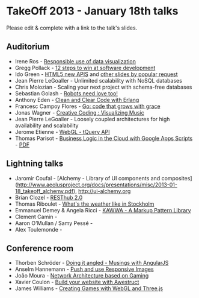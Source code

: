 # TakeOff 2013 - January 18th talks

Please edit & complete with a link to the talk's slides.

## Auditorium

- Irene Ros - [Responsible use of data visualization](https://speakerdeck.com/iros/visualizing-data-responsibly)
- Gregg Pollack - [12 steps to win at software development](http://courseware.codeschool.com/uploads/12_steps_takeoffconf.pdf)
- Ido Green - [HTML5 new APIS](http://ido-green.appspot.com/html5-webComp/index.html) and [other slides by popular request](http://ido-green.appspot.com/)
- Jean Pierre LeGoaller - Unlimited scalability with NoSQL databases
- Chris Molozian - Scaling your next project with schema-free databases
- Sebastian Golash - [Robots need love too!](http://takeoff.asciidisco.com)
- Anthony Eden - [Clean and Clear Code with Erlang](https://speakerdeck.com/aeden/clean-and-clear-code-with-erlang)
- Francesc Campoy Flores - [Go: code that grows with grace](http://talks.golang.org/2012/chat.slide)
- Jonas Wagner - [Creative Coding : Visualizing Music](https://docs.google.com/presentation/d/1ISZp68AvPnUbm6ry1JDWM6_mJV8pu80RUQFaFRPy_JU/edit)
- Jean Pierre LeGoaller - Loosely coupled architectures for high availability and scalability
- Jerome Etienne - [WebGL - tQuery API](http://jeromeetienne.github.com/slides/tquery.takeoffconf2012/)
- Thomas Parisot - [Business Logic in the Cloud with Google Apps Scripts](http://fr.slideshare.net/oncletom/business-logic-in-the-cloud-with-google-apps-scripts-16054925) - [PDF](http://fr.slideshare.net/oncletom/savedfiles?s_title=business-logic-in-the-cloud-with-google-apps-scripts-16054925&user_login=oncletom)

## Lightning talks

- Jaromir Coufal - [Alchemy - Library of UI components and composites] (http://www.aeolusproject.org/docs/presentations/misc/2013-01-18_takeoff_alchemy.pdf), http://ui-alchemy.org
- Brian Clozel - [RESThub 2.0](https://speakerdeck.com/bclozel/resthub-2-dot-0-not-yet-another-web-framework)
- Thomas Riboulet - [What's the weather like in Stockholm](https://speakerdeck.com/mcansky/whats-the-weather-like-in-stockholm)
- Emmanuel Demey & Angela Ricci - [KAWWA - A Markup Pattern Library](http://fr.slideshare.net/AngelaRicci1/slide-share-takeoff)
- Clement Camin -
- Aaron O'Mullan / Samy Pessé -
- Alex Toulemonde -

## Conference room

- Thorben Schröder - [Doing it angled - Musings with AngularJS]( https://speakerdeck.com/walski/doing-it-angled-musings-with-angularjs)
- Anselm Hannemann - [Push and use Responsive Images](http://slides.anselm-hannemann.com/respimg-takeoff/)
- João Moura - [Network Architecture based on Gaming](https://speakerdeck.com/joaomdmoura/network-architecture-based-on-gaming)
- Xavier Coulon - [Build your website with Awestruct](http://www.slideshare.net/XavierCoulon/build-your-website-with-awestruct-and-publish-it-on-the-cloud-with-git)
- James Williams - [Creating Games with WebGL and Three.js](https://github.com/bobmaerten/takeoff/blob/master/2013/talks/jan18/Getting%20started%20with%20WebGL%20and%20Three.pdf?raw=true)
